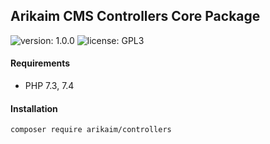 ## Arikaim CMS Controllers Core Package
![version: 1.0.0](https://img.shields.io/github/release/arikaim/controllers.svg)
![license: GPL3](https://img.shields.io/badge/License-GPLv3-blue.svg)
     

     
#### Requirements 
  * PHP 7.3, 7.4


#### Installation

```sh
composer require arikaim/controllers
```
